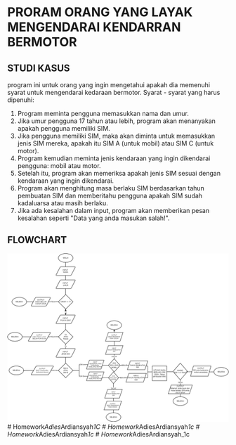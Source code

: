 # PRORAM ORANG YANG LAYAK MENGENDARAI KENDARRAN BERMOTOR

## STUDI KASUS
program ini untuk orang yang ingin mengetahui apakah dia memenuhi syarat untuk mengendarai kedaraan bermotor. Syarat - syarat yang harus dipenuhi: 
   
1. Program meminta pengguna memasukkan nama dan umur.
2. Jika umur pengguna 17 tahun atau lebih, program akan menanyakan apakah pengguna memiliki SIM.
3. Jika pengguna memiliki SIM, maka akan diminta untuk memasukkan jenis SIM mereka, apakah itu SIM A (untuk mobil) atau SIM C (untuk motor).
4. Program kemudian meminta jenis kendaraan yang ingin dikendarai pengguna: mobil atau motor.
5. Setelah itu, program akan memeriksa apakah jenis SIM sesuai dengan kendaraan yang ingin dikendarai.
6. Program akan menghitung masa berlaku SIM berdasarkan tahun pembuatan SIM dan memberitahu pengguna apakah SIM sudah kadaluarsa atau masih berlaku.
7. Jika ada kesalahan dalam input, program akan memberikan pesan kesalahan seperti "Data yang anda masukan salah!".


## FLOWCHART
![Flowchart](flowchart%20sayaa.drawio.png)#   H o m e w o r k _ A d i e s _ A r d i a n s y a h _ 1 C 
 
 #   H o m e w o r k _ A d i e s A r d i a n s y a h _ 1 c 
 
 #   H o m e w o r k _ A d i e s A r d i a n s y a h _ 1 c 
 
 #   H o m e w o r k _ A d i e s A r d i a n s y a h _ 1 c 
 
 